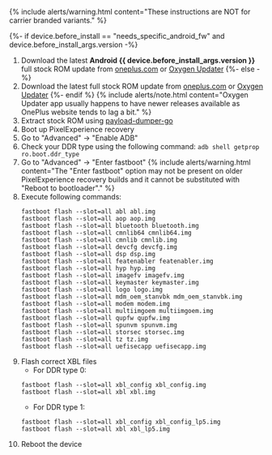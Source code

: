 {% include alerts/warning.html content="These instructions are NOT for carrier branded variants." %}

{%- if device.before_install == "needs_specific_android_fw" and device.before_install_args.version -%}
1. Download the latest **Android {{ device.before_install_args.version }}** full stock ROM update from [oneplus.com](https://oneplus.com/support/softwareupgrade) or [Oxygen Updater](https://play.google.com/store/apps/details?id=com.arjanvlek.oxygenupdater)
{%- else -%}
1. Download the latest full stock ROM update from [oneplus.com](https://oneplus.com/support/softwareupgrade) or [Oxygen Updater](https://play.google.com/store/apps/details?id=com.arjanvlek.oxygenupdater)
{%- endif %}
   {% include alerts/note.html content="Oxygen Updater app usually happens to have newer releases available as OnePlus website tends to lag a bit." %}
2. Extract stock ROM using [payload-dumper-go](https://github.com/ssut/payload-dumper-go)
3. Boot up PixelExperience recovery
4. Go to "Advanced" -> "Enable ADB"
5. Check your DDR type using the following command: `adb shell getprop ro.boot.ddr_type`
6. Go to "Advanced" -> "Enter fastboot"
   {% include alerts/warning.html content="The \"Enter fastboot\" option may not be present on older PixelExperience recovery builds and it cannot be substituted with \"Reboot to bootloader\"." %}
7. Execute following commands:
   ```
   fastboot flash --slot=all abl abl.img
   fastboot flash --slot=all aop aop.img
   fastboot flash --slot=all bluetooth bluetooth.img
   fastboot flash --slot=all cmnlib64 cmnlib64.img
   fastboot flash --slot=all cmnlib cmnlib.img
   fastboot flash --slot=all devcfg devcfg.img
   fastboot flash --slot=all dsp dsp.img
   fastboot flash --slot=all featenabler featenabler.img
   fastboot flash --slot=all hyp hyp.img
   fastboot flash --slot=all imagefv imagefv.img
   fastboot flash --slot=all keymaster keymaster.img
   fastboot flash --slot=all logo logo.img
   fastboot flash --slot=all mdm_oem_stanvbk mdm_oem_stanvbk.img
   fastboot flash --slot=all modem modem.img
   fastboot flash --slot=all multiimgoem multiimgoem.img
   fastboot flash --slot=all qupfw qupfw.img
   fastboot flash --slot=all spunvm spunvm.img
   fastboot flash --slot=all storsec storsec.img
   fastboot flash --slot=all tz tz.img
   fastboot flash --slot=all uefisecapp uefisecapp.img
   ```
8. Flash correct XBL files
   * For DDR type 0:
   ```
   fastboot flash --slot=all xbl_config xbl_config.img
   fastboot flash --slot=all xbl xbl.img
   ```
   * For DDR type 1:
   ```
   fastboot flash --slot=all xbl_config xbl_config_lp5.img
   fastboot flash --slot=all xbl xbl_lp5.img
   ```
9. Reboot the device
